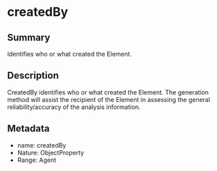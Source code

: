 <!-- Automatically generated by spec-parser v2.0.0 on 2024-01-08T22:20:56.273795+00:00 -->
<!-- SPDX-License-Identifier: Community-Spec-1.0 -->

# createdBy

## Summary

Identifies who or what created the Element.


## Description

CreatedBy identifies who or what created the Element.
The generation method will assist the recipient of the Element in assessing
the general reliability/accuracy of the analysis information.


## Metadata

- name: createdBy
- Nature: ObjectProperty
- Range: Agent




